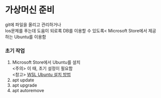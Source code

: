 # 가상머신 준비
git에 파일을 올리고 관리하거나<br>
los문제를 푸는데 도움이 되로록 DB를 이용할 수 있도록<
Microsoft Store에서 제공하는 Ubuntu를 이용함

### 초기 작업
1. Microsoft Store에서 Ubuntu를 설치<br><주의> 이 때, 초기 설정이 필요함<br>
<참고> [WSL Ubuntu 설치 방법](https://memory.today/dev/25)
2. apt update
3. apt upgrade
4. apt autoremove
